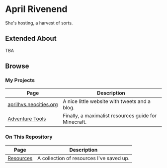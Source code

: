 # April Rivenend
She's hosting, a harvest of sorts.

## Extended About
<!-- TODO write this fucking shit again because a single mouse keypress fucked everything up -->

TBA

## Browse
### My Projects
| Page | Description |
| --- | --- |
| [aprilhvs.neocities.org](https://github.com/HarvestSorts/neocities) | A nice little website with tweets and a blog. |
| [Adventure Tools](https://github.com/HarvestSorts/Advtools) | Finally, a maximalist resources guide for Minecraft. |

### On This Repository
| Page | Description |
| --- | --- |
| [Resources](onpage/resources.md) | A collection of resources I've saved up. |
